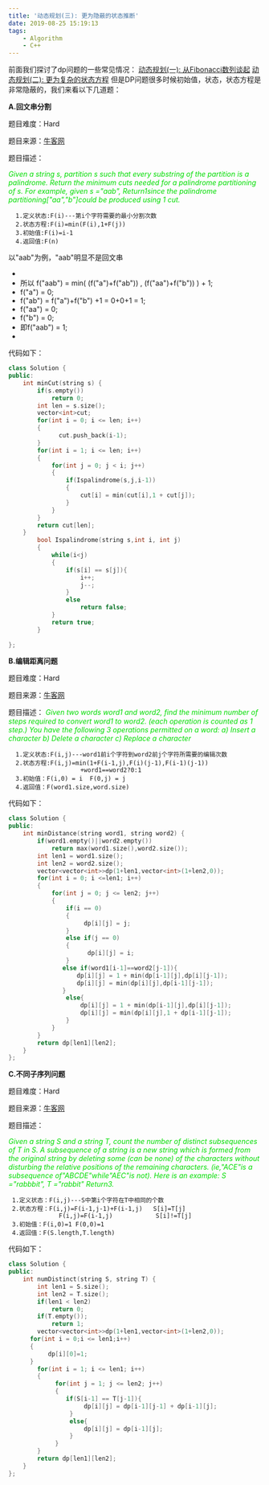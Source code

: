 ```yaml
---
title: '动态规划(三): 更为隐蔽的状态推断'
date: 2019-08-25 15:19:13
tags:
    - Algorithm
    - C++
---
```


前面我们探讨了dp问题的一些常见情况：
[动态规划(一): 从Fibonacci数列谈起](https://blog.csdn.net/weixin_42549259/article/details/97263715)
[动态规划(二):     更为复杂的状态方程](https://blog.csdn.net/weixin_42549259/article/details/97506216)
但是DP问题很多时候初始值，状态，状态方程是非常隐蔽的，我们来看以下几道题：

**A.回文串分割**

题目难度：Hard

题目来源：[牛客网](https://www.nowcoder.com/practice/1025ffc2939547e39e8a38a955de1dd3?tpId)


<!--more-->

题目描述：

*<font color=#00dd00>Given a string s, partition s such that every substring of the partition is a palindrome.
Return the minimum cuts needed for a palindrome partitioning of s.
For example, given s ="aab",
Return1since the palindrome partitioning["aa","b"]could be produced using 1 cut.</font>*

      1.定义状态:F(i)---第i个字符需要的最小分割次数
      2.状态方程:F(i)=min(F(i),1+F(j))
      3.初始值:F(i)=i-1
      4.返回值:F(n)

以"aab"为例，"aab"明显不是回文串
 
 *
* 所以 f("aab") = min( (f("a")+f("ab")) , (f("aa")+f("b")) ) + 1;
* f("a") = 0;
* f("ab") = f("a")+f("b") +1  = 0+0+1 = 1;
* f("aa") = 0;
* f("b") = 0;
* 即f("aab") = 1;
* 
代码如下：

```cpp
class Solution {
public:
    int minCut(string s) {
        if(s.empty())
            return 0;
        int len = s.size();
        vector<int>cut;
        for(int i = 0; i <= len; i++)
        {
              cut.push_back(i-1);
        }
        for(int i = 1; i <= len; i++)
        {
            for(int j = 0; j < i; j++)
            {
                if(Ispalindrome(s,j,i-1))
                {
                    cut[i] = min(cut[i],1 + cut[j]);
                }
            }
        }
        return cut[len];
    }
        bool Ispalindrome(string s,int i, int j)
        {
            while(i<j)
            {
                if(s[i] == s[j]){
                    i++;
                    j--;
                }
                else 
                    return false;
            }
            return true;
        }
    
};
```
**B.编辑距离问题**

题目难度：Hard

题目来源：[牛客网](https://www.nowcoder.com/practice/81d7738f954242e5ade5e65ec40e5027?tpId)

题目描述：
*<font color=#00dd00>Given two words word1 and word2, find the minimum number of steps required to convert word1 to word2. (each operation is counted as 1 step.)
You have the following 3 operations permitted on a word:
a) Insert a character
b) Delete a character
c) Replace a character</font>*

      1.定义状态:F(i,j)---word1前i个字符到word2前j个字符所需要的编辑次数
      2.状态方程:F(i,j)=min(1+F(i-1,j),F(i)(j-1),F(i-1)(j-1))
                        +word1==word2?0:1
      3.初始值：F(i,0) = i  F(0,j) = j
      4.返回值：F(word1.size,word.size)

代码如下：

```cpp
class Solution {
public:
    int minDistance(string word1, string word2) {
        if(word1.empty()||word2.empty())
            return max(word1.size(),word2.size());
        int len1 = word1.size();
        int len2 = word2.size();
        vector<vector<int>>dp(1+len1,vector<int>(1+len2,0));
        for(int i = 0; i <=len1; i++)
        {
            for(int j = 0; j <= len2; j++)
            {
                if(i == 0)
                {
                     dp[i][j] = j;
                }
                else if(j == 0)
                {
                      dp[i][j] = i;
                }
               else if(word1[i-1]==word2[j-1]){
                   dp[i][j] = 1 + min(dp[i-1][j],dp[i][j-1]);
                   dp[i][j] = min(dp[i][j],dp[i-1][j-1]);
               }
                else{
                    dp[i][j] = 1 + min(dp[i-1][j],dp[i][j-1]);
                    dp[i][j] = min(dp[i][j],1 + dp[i-1][j-1]);
                }
            }
        }
        return dp[len1][len2];
    }
};
```
**C.不同子序列问题**

题目难度：Hard

题目来源：[牛客网](https://www.nowcoder.com/practice/ed2923e49d3d495f8321aa46ade9f873?tpId)

题目描述：

*<font color=#00dd00>Given a string S and a string T, count the number of distinct subsequences of T in S.
A subsequence of a string is a new string which is formed from the original string by deleting some (can be none) of the characters without disturbing the relative positions of the remaining characters. (ie,"ACE"is a subsequence of"ABCDE"while"AEC"is not).
Here is an example:
S ="rabbbit", T ="rabbit"
Return3.</font>*

     1.定义状态：F(i,j)---S中第i个字符在T中相同的个数
     2.状态方程：F(i,j)=F(i-1,j-1)+F(i-1,j)   S[i]=T[j]
                  F(i,j)=F(i-1,j)            S[i]!=T[j]
     3.初始值：F(i,0)=1 F(0,0)=1
     4.返回值：F(S.length,T.length)
代码如下：

```cpp
class Solution {
public:
    int numDistinct(string S, string T) {
        int len1 = S.size();
        int len2 = T.size();
        if(len1 < len2)
            return 0;
        if(T.empty());
            return 1;
        vector<vector<int>>dp(1+len1,vector<int>(1+len2,0));
      for(int i = 0;i <= len1;i++)
      {
           dp[i][0]=1;
      }
        for(int i = 1; i <= len1; i++)
        {
             for(int j = 1; j <= len2; j++)
             {
                if(S[i-1] == T[j-1]){
                     dp[i][j] = dp[i-1][j-1] + dp[i-1][j];
                 }
                 else{
                     dp[i][j] = dp[i-1][j];
                 }
             }
        }
        return dp[len1][len2];
    }
};
```

